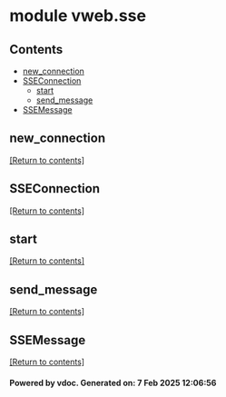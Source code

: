 # module vweb.sse


## Contents
- [new_connection](#new_connection)
- [SSEConnection](#SSEConnection)
  - [start](#start)
  - [send_message](#send_message)
- [SSEMessage](#SSEMessage)

## new_connection
[[Return to contents]](#Contents)

## SSEConnection
[[Return to contents]](#Contents)

## start
[[Return to contents]](#Contents)

## send_message
[[Return to contents]](#Contents)

## SSEMessage
[[Return to contents]](#Contents)

#### Powered by vdoc. Generated on: 7 Feb 2025 12:06:56
